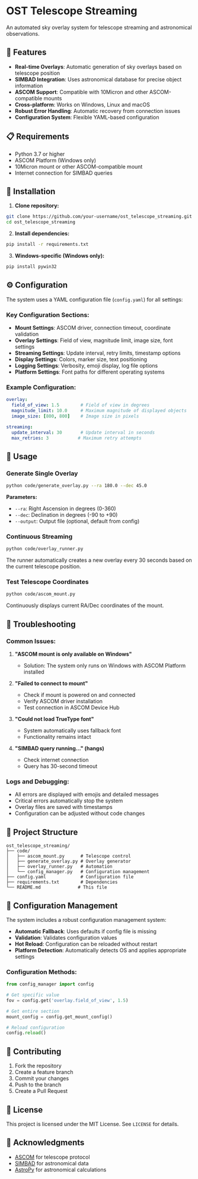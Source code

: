 # OST Telescope Streaming

An automated sky overlay system for telescope streaming and astronomical observations.

## 🌟 Features

- **Real-time Overlays**: Automatic generation of sky overlays based on telescope position
- **SIMBAD Integration**: Uses astronomical database for precise object information
- **ASCOM Support**: Compatible with 10Micron and other ASCOM-compatible mounts
- **Cross-platform**: Works on Windows, Linux and macOS
- **Robust Error Handling**: Automatic recovery from connection issues
- **Configuration System**: Flexible YAML-based configuration

## 📋 Requirements

- Python 3.7 or higher
- ASCOM Platform (Windows only)
- 10Micron mount or other ASCOM-compatible mount
- Internet connection for SIMBAD queries

## 🚀 Installation

1. **Clone repository:**
```bash
git clone https://github.com/your-username/ost_telescope_streaming.git
cd ost_telescope_streaming
```

2. **Install dependencies:**
```bash
pip install -r requirements.txt
```

3. **Windows-specific (Windows only):**
```bash
pip install pywin32
```

## ⚙️ Configuration

The system uses a YAML configuration file (`config.yaml`) for all settings:

### Key Configuration Sections:

- **Mount Settings**: ASCOM driver, connection timeout, coordinate validation
- **Overlay Settings**: Field of view, magnitude limit, image size, font settings
- **Streaming Settings**: Update interval, retry limits, timestamp options
- **Display Settings**: Colors, marker size, text positioning
- **Logging Settings**: Verbosity, emoji display, log file options
- **Platform Settings**: Font paths for different operating systems

### Example Configuration:
```yaml
overlay:
  field_of_view: 1.5        # Field of view in degrees
  magnitude_limit: 10.0     # Maximum magnitude of displayed objects
  image_size: [800, 800]    # Image size in pixels

streaming:
  update_interval: 30       # Update interval in seconds
  max_retries: 3           # Maximum retry attempts
```

## 🎯 Usage

### Generate Single Overlay

```bash
python code/generate_overlay.py --ra 180.0 --dec 45.0
```

**Parameters:**
- `--ra`: Right Ascension in degrees (0-360)
- `--dec`: Declination in degrees (-90 to +90)
- `--output`: Output file (optional, default from config)

### Continuous Streaming

```bash
python code/overlay_runner.py
```

The runner automatically creates a new overlay every 30 seconds based on the current telescope position.

### Test Telescope Coordinates

```bash
python code/ascom_mount.py
```

Continuously displays current RA/Dec coordinates of the mount.

## 🔧 Troubleshooting

### Common Issues:

1. **"ASCOM mount is only available on Windows"**
   - Solution: The system only runs on Windows with ASCOM Platform installed

2. **"Failed to connect to mount"**
   - Check if mount is powered on and connected
   - Verify ASCOM driver installation
   - Test connection in ASCOM Device Hub

3. **"Could not load TrueType font"**
   - System automatically uses fallback font
   - Functionality remains intact

4. **"SIMBAD query running..." (hangs)**
   - Check internet connection
   - Query has 30-second timeout

### Logs and Debugging:

- All errors are displayed with emojis and detailed messages
- Critical errors automatically stop the system
- Overlay files are saved with timestamps
- Configuration can be adjusted without code changes

## 📁 Project Structure

```
ost_telescope_streaming/
├── code/
│   ├── ascom_mount.py      # Telescope control
│   ├── generate_overlay.py # Overlay generator
│   ├── overlay_runner.py   # Automation
│   └── config_manager.py   # Configuration management
├── config.yaml             # Configuration file
├── requirements.txt        # Dependencies
└── README.md              # This file
```

## 🔄 Configuration Management

The system includes a robust configuration management system:

- **Automatic Fallback**: Uses defaults if config file is missing
- **Validation**: Validates configuration values
- **Hot Reload**: Configuration can be reloaded without restart
- **Platform Detection**: Automatically detects OS and applies appropriate settings

### Configuration Methods:

```python
from config_manager import config

# Get specific value
fov = config.get('overlay.field_of_view', 1.5)

# Get entire section
mount_config = config.get_mount_config()

# Reload configuration
config.reload()
```

## 🤝 Contributing

1. Fork the repository
2. Create a feature branch
3. Commit your changes
4. Push to the branch
5. Create a Pull Request

## 📄 License

This project is licensed under the MIT License. See `LICENSE` for details.

## 🙏 Acknowledgments

- [ASCOM](http://ascom-standards.org/) for telescope protocol
- [SIMBAD](http://simbad.u-strasbg.fr/) for astronomical data
- [AstroPy](https://www.astropy.org/) for astronomical calculations
